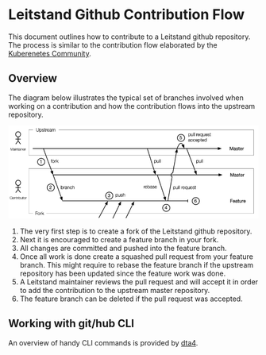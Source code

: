 # Leitstand Github Contribution Flow

This document outlines how to contribute to a Leitstand github repository.
The process is similar to the contribution flow elaborated by the [Kuberenetes Community](https://github.com/kubernetes/community/blob/master/contributors/guide/github-workflow.md "Open K8 Community GitHub Flow").

## Overview

The diagram below illustrates the typical set of branches involved when working on a contribution and how the contribution flows into the upstream repository.

![altText](./assets/gitflow.png "title") 

1. The very first step is to create a fork of the Leitstand github repository.
2. Next it is encouraged to create a feature branch in your fork.
3. All changes are committed and pushed into the feature branch.
4. Once all work is done create a squashed pull request from your feature branch.
   This might require to rebase the feature branch if the upstream repository has
   been updated since the feature work was done.
5. A Leitstand maintainer reviews the pull request and will accept it in order to add the contribution to the upstream master repository.
6. The feature branch can be deleted if the pull request was accepted.

## Working with git/hub CLI
An overview of handy CLI commands is provided by [dta4](https://github.com/dta4/commons/wiki/GitHub-Workflow "DT A4 Gitflow CLI commands").





